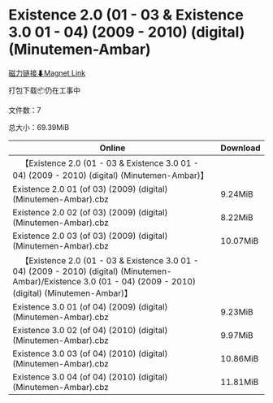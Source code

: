 # Existence 2.0 (01 - 03 & Existence 3.0 01 - 04) (2009 - 2010) (digital) (Minutemen-Ambar)

[磁力链接⬇Magnet Link](magnet:?xt=urn:btih:cf82be22f663e7353d7e1baba98c73714249809f&dn=Existence%202.0%20%2801%20-%2003%20%26%20Existence%203.0%2001%20-%2004%29%20%282009%20-%202010%29%20%28digital%29%20%28Minutemen-Ambar%29)

打包下载📦仍在工事中

文件数：7

总大小：69.39MiB

Online | Download
--- | ---
&emsp;【Existence 2.0 (01 - 03 & Existence 3.0 01 - 04) (2009 - 2010) (digital) (Minutemen-Ambar)】 | 
Existence 2.0 01 (of 03) (2009) (digital) (Minutemen-Ambar).cbz | 9.24MiB
Existence 2.0 02 (of 03) (2009) (digital) (Minutemen-Ambar).cbz | 8.22MiB
Existence 2.0 03 (of 03) (2009) (digital) (Minutemen-Ambar).cbz | 10.07MiB
&emsp;【Existence 2.0 (01 - 03 & Existence 3.0 01 - 04) (2009 - 2010) (digital) (Minutemen-Ambar)/Existence 3.0 (01 - 04) (2009 - 2010) (digital) (Minutemen-Ambar)】 | 
Existence 3.0 01 (of 04) (2009) (digital) (Minutemen-Ambar).cbz | 9.23MiB
Existence 3.0 02 (of 04) (2010) (digital) (Minutemen-Ambar).cbz | 9.97MiB
Existence 3.0 03 (of 04) (2010) (digital) (Minutemen-Ambar).cbz | 10.86MiB
Existence 3.0 04 (of 04) (2010) (digital) (Minutemen-Ambar).cbz | 11.81MiB